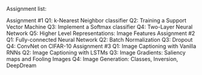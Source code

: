 Assignment list:

Assignment #1
Q1: k-Nearest Neighbor classifier
Q2: Training a Support Vector Machine
Q3: Implement a Softmax classifier
Q4: Two-Layer Neural Network 
Q5: Higher Level Representations: Image Features 
Assignment #2
Q1: Fully-connected Neural Network
Q2: Batch Normalization 
Q3: Dropout 
Q4: ConvNet on CIFAR-10 
Assignment #3
Q1: Image Captioning with Vanilla RNNs 
Q2: Image Captioning with LSTMs
Q3: Image Gradients: Saliency maps and Fooling Images
Q4: Image Generation: Classes, Inversion, DeepDream 
